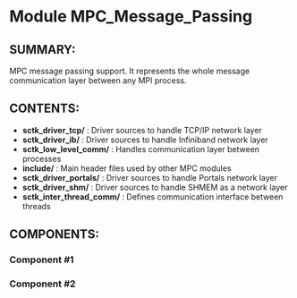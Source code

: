 Module MPC_Message_Passing
======================

SUMMARY:
--------

MPC message passing support. It represents the whole message communication
layer between any MPI process.

CONTENTS:
---------
* **sctk_driver_tcp/**        : Driver sources to handle TCP/IP network layer
* **sctk_driver_ib/**         : Driver sources to handle Infiniband network layer
* **sctk_low_level_comm/**    : Handles communication layer between processes
* **include/**                : Main header files used by other MPC modules
* **sctk_driver_portals/**    : Driver sources to handle Portals network layer
* **sctk_driver_shm/**        : Driver sources to handle SHMEM as a network layer
* **sctk_inter_thread_comm/** : Defines communication interface between threads
    

COMPONENTS:
-----------

### Component #1
### Component #2
